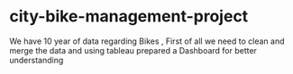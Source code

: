 # city-bike-management-project
We have 10 year of data regarding Bikes , First of all we need to clean and merge the data and using tableau prepared a Dashboard for better understanding
